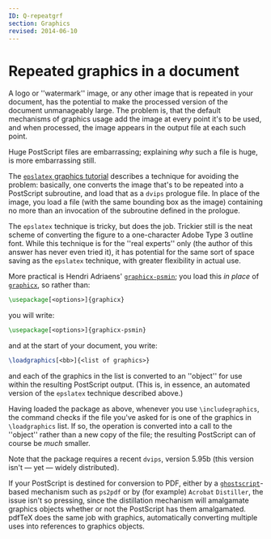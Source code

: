 ```yaml
---
ID: Q-repeatgrf
section: Graphics
revised: 2014-06-10
---
```

# Repeated graphics in a document

A logo or ''watermark'' image, or any other image that is repeated in
your document, has the potential to make the processed version of the
document unmanageably large.  The problem is, that the default
mechanisms of graphics usage add the image at every point it's to be
used, and when processed, the image appears in the output file at each
such point.

Huge PostScript files are embarrassing; explaining _why_ such a file
is huge, is more embarrassing still.

The [`epslatex` graphics tutorial](FAQ-tutbitslatex.md)
describes a technique for avoiding the problem: basically, one
converts the image that's to be repeated into a PostScript subroutine, and
load that as a `dvips` prologue file.  In place of the image,
you load a file (with the same bounding box as the image) containing
no more than an invocation of the subroutine defined in the prologue.

The `epslatex` technique is tricky, but does the job.  Trickier
still is the neat scheme of converting the figure to a one-character
Adobe Type&nbsp;3 outline font.  While this technique is for the ''real
experts'' only (the author of this answer has never even tried it), it has
potential for the same sort of space saving as the `epslatex`
technique, with greater flexibility in actual use.

More practical is Hendri Adriaens' [`graphicx-psmin`](https://ctan.org/pkg/graphicx-psmin); you load
this _in place_ of [`graphicx`](https://ctan.org/pkg/graphicx), so rather than:
```latex
\usepackage[<options>]{graphicx}
```
you will write:
```latex
\usepackage[<options>]{graphicx-psmin}
```
and at the start of your document, you write:
```latex
\loadgraphics[<bb>]{<list of graphics>}
```
and each of the graphics in the list is converted to an ''object'' for
use within the resulting PostScript output.  (This is, in essence, an
automated version of the `epslatex` technique described above.)

Having loaded the package as above, whenever you use
`\includegraphics`, the command checks if the file you've asked for
is one of the graphics in `\loadgraphics` list.  If so, the
operation is converted into a call to the ''object'' rather than a new
copy of the file; the resulting PostScript can of course be _much_ smaller.

Note that the package requires a recent `dvips`, version
5.95b (this version isn't&nbsp;&mdash; yet&nbsp;&mdash; widely distributed).

If your PostScript is destined for conversion to PDF, either by a
[`ghostscript`](http://www.ghostscript.com/)-based
mechanism such as `ps2pdf` or by
(for example) `Acrobat` `Distiller`, the issue isn't
so pressing, since the distillation mechanism will amalgamate graphics
objects whether or not the PostScript has them amalgamated.  pdfTeX does
the same job with graphics, automatically converting multiple uses
into references to graphics objects.

